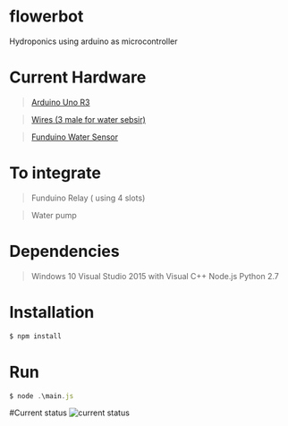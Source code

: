 # flowerbot
Hydroponics using arduino as microcontroller

# Current Hardware

> [Arduino Uno R3](https://www.adafruit.com/products/50)

> [Wires (3 male for water sebsir)](https://www.google.com/search?q=wire+jumpers)

> [Funduino Water Sensor](https://www.google.com/search?q=funduino+water+sensor)

# To integrate
> Funduino Relay ( using 4 slots)

> Water pump 

# Dependencies
> Windows 10
> Visual Studio 2015 with Visual C++
> Node.js
> Python 2.7

# Installation
```js
$ npm install
```

# Run
```js
$ node .\main.js
```

#Current status
![current status](https://slack-files.com/files-tmb/T03AB6K44-F0GU24V2B-adb12fd216/slack_for_ios_upload_720.jpg)